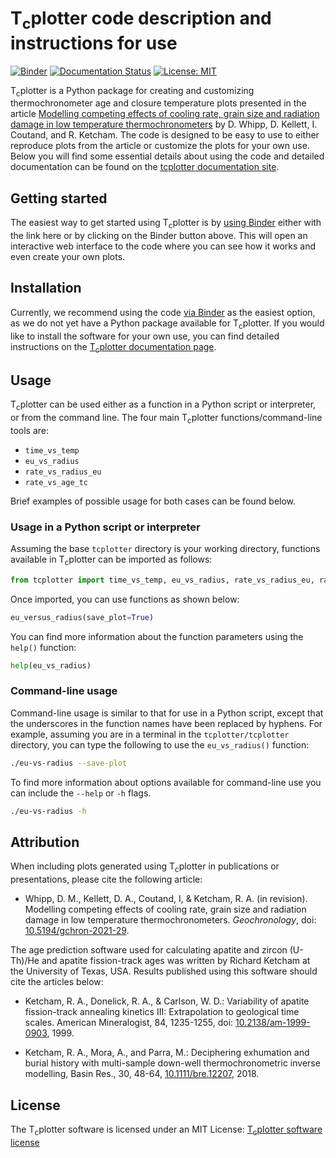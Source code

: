 # T<sub>c</sub>plotter code description and instructions for use

[![Binder](https://mybinder.org/badge_logo.svg)](https://mybinder.org/v2/gh/HUGG/tcplotter/HEAD?urlpath=lab/tree/tcplotter.ipynb)
[![Documentation Status](https://readthedocs.org/projects/tcplotter/badge/?version=latest)](https://tcplotter.readthedocs.io/en/latest/?badge=latest) 
[![License: MIT](https://img.shields.io/badge/License-MIT-yellow.svg)](https://opensource.org/licenses/MIT)

T<sub>c</sub>plotter is a Python package for creating and customizing thermochronometer age and closure temperature plots presented in the article [Modelling competing effects of cooling rate, grain size and radiation damage in low temperature thermochronometers](https://gchron.copernicus.org/preprints/gchron-2021-29/) by D. Whipp, D. Kellett, I. Coutand, and R. Ketcham.
The code is designed to be easy to use to either reproduce plots from the article or customize the plots for your own use.
Below you will find some essential details about using the code and detailed documentation can be found on the [tcplotter documentation site](https://tcplotter.readthedocs.io/).

## Getting started

The easiest way to get started using T<sub>c</sub>plotter is by [using Binder](https://mybinder.org/v2/gh/HUGG/tcplotter/HEAD?urlpath=lab/tree/tcplotter.ipynb) either with the link here or by clicking on the Binder button above.
This will open an interactive web interface to the code where you can see how it works and even create your own plots.

## Installation

Currently, we recommend using the code [via Binder](https://mybinder.org/v2/gh/HUGG/tcplotter/HEAD?urlpath=lab/tree/tcplotter.ipynb) as the easiest option, as we do not yet have a Python package available for T<sub>c</sub>plotter.
If you would like to install the software for your own use, you can find detailed instructions on the [T<sub>c</sub>plotter documentation page](https://tcplotter.readthedocs.io/en/latest/installation.html#installing-the-latest-version-of-t-sub-c-sub-plotter-from-github).

## Usage

T<sub>c</sub>plotter can be used either as a function in a Python script or interpreter, or from the command line.
The four main T<sub>c</sub>plotter functions/command-line tools are:

- `time_vs_temp`
- `eu_vs_radius`
- `rate_vs_radius_eu`
- `rate_vs_age_tc`

Brief examples of possible usage for both cases can be found below.

### Usage in a Python script or interpreter

Assuming the base `tcplotter` directory is your working directory, functions available in T<sub>c</sub>plotter can be imported as follows:

```python
from tcplotter import time_vs_temp, eu_vs_radius, rate_vs_radius_eu, rate_vs_age_tc
```

Once imported, you can use functions as shown below:

```python
eu_versus_radius(save_plot=True)
```

You can find more information about the function parameters using the `help()` function:

```python
help(eu_vs_radius)
```

### Command-line usage

Command-line usage is similar to that for use in a Python script, except that the underscores in the function names have been replaced by hyphens.
For example, assuming you are in a terminal in the `tcplotter/tcplotter` directory, you can type the following to use the `eu_vs_radius()` function:

```bash
./eu-vs-radius --save-plot
```

To find more information about options available for command-line use you can include the `--help` or `-h` flags.

```bash
./eu-vs-radius -h
```

## Attribution

When including plots generated using T<sub>c</sub>plotter in publications or presentations, please cite the following article:

- Whipp, D. M., Kellett, D. A., Coutand, I, & Ketcham, R. A. (in revision). Modelling competing effects of cooling rate, grain size and radiation damage in low temperature thermochronometers. *Geochronology*, doi: [10.5194/gchron-2021-29](https://doi.org/10.5194/gchron-2021-29).

The age prediction software used for calculating apatite and zircon (U-Th)/He and apatite fission-track ages was written by Richard Ketcham at the University of Texas, USA. Results published using this software should cite the articles below:

- Ketcham, R. A., Donelick, R. A., & Carlson, W. D.: Variability of apatite fission-track annealing kinetics III: Extrapolation to geological time scales. American Mineralogist, 84, 1235-1255, doi: [10.2138/am-1999-0903](https://doi.org/10.2138/am-1999-0903), 1999.

- Ketcham, R. A., Mora, A., and Parra, M.: Deciphering exhumation and burial history with multi-sample down-well thermochronometric inverse modelling, Basin Res., 30, 48-64, [10.1111/bre.12207](https://doi.org/10.1111/bre.12207), 2018.

## License

The T<sub>c</sub>plotter software is licensed under an MIT License: [T<sub>c</sub>plotter software license](LICENSE)